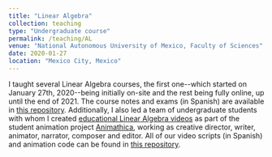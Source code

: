 ```yaml
---
title: "Linear Algebra"
collection: teaching
type: "Undergraduate course"
permalink: /teaching/AL
venue: "National Autonomous University of Mexico, Faculty of Sciences"
date: 2020-01-27
location: "Mexico City, Mexico"
---
```


I taught several Linear Algebra courses, the first one--which started on January 27th, 2020--being initially on-site and the rest being fully online, up until the end of 2021. The course notes and exams (in Spanish) are available in [this repository](https://github.com/dabnciencias/AL). Additionally, I also led a team of undergraduate students with whom I created [educational Linear Algebra videos](https://www.youtube.com/watch?v=GxcXCLAiQO0&list=PL91agCMqt_mdAgHZkxyn-tscoNpu7ZHvl) as part of the student animation project [Animathica](https://www.youtube.com/channel/UCzkyH2bxpesubzc87VxqDiA), working as creative director, writer, animator, narrator, composer and editor. All of our video scripts (in Spanish) and animation code can be found in [this repository](https://github.com/animathica/alganim/).
